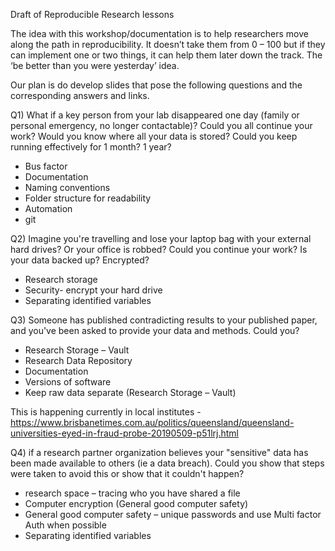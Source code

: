 Draft of Reproducible Research lessons

The idea with this workshop/documentation is to help researchers move along the path in reproducibility. It doesn’t take them from 0 – 100 but if they can implement one or two things, it can help them later down the track. The ‘be better than you were yesterday’ idea. 

Our plan is do develop slides that pose the following questions and the corresponding answers and links.


Q1) What if a key person from your lab disappeared one day (family or personal emergency, no longer contactable)? Could you all continue your work? Would you know where all your data is stored? Could you keep running effectively for 1 month? 1 year?

* Bus factor
* Documentation
* Naming conventions
* Folder structure for readability
* Automation
* git


Q2) Imagine you're travelling and lose your laptop bag with your external hard drives? Or your office is robbed? Could you continue your work? Is your data backed up? Encrypted? 

* Research storage 
* Security- encrypt your hard drive
* Separating identified variables


Q3) Someone has published contradicting results to your published paper, and you've been asked to provide your data and methods. Could you?

* Research Storage – Vault
* Research Data Repository
* Documentation
* Versions of software
* Keep raw data separate (Research Storage – Vault)

This is happening currently in local institutes - https://www.brisbanetimes.com.au/politics/queensland/queensland-universities-eyed-in-fraud-probe-20190509-p51lrj.html


Q4) if a research partner organization believes your "sensitive" data has been made available to others (ie a data breach). Could you show that steps were taken to avoid this or show that it couldn't happen?

* research space – tracing who you have shared a file
* Computer encryption (General good computer safety)
* General good computer safety – unique passwords and use Multi factor Auth when possible
* Separating identified variables

